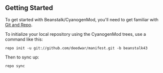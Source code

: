 Getting Started
---------------

To get started with Beanstalk/CyanogenMod, you'll need to get
familiar with [Git and Repo](http://source.android.com/source/using-repo.html).

To initialize your local repository using the CyanogenMod trees, use a command like this:

    repo init -u git://github.com/deedwar/manifest.git -b beanstalk43

Then to sync up:

    repo sync


